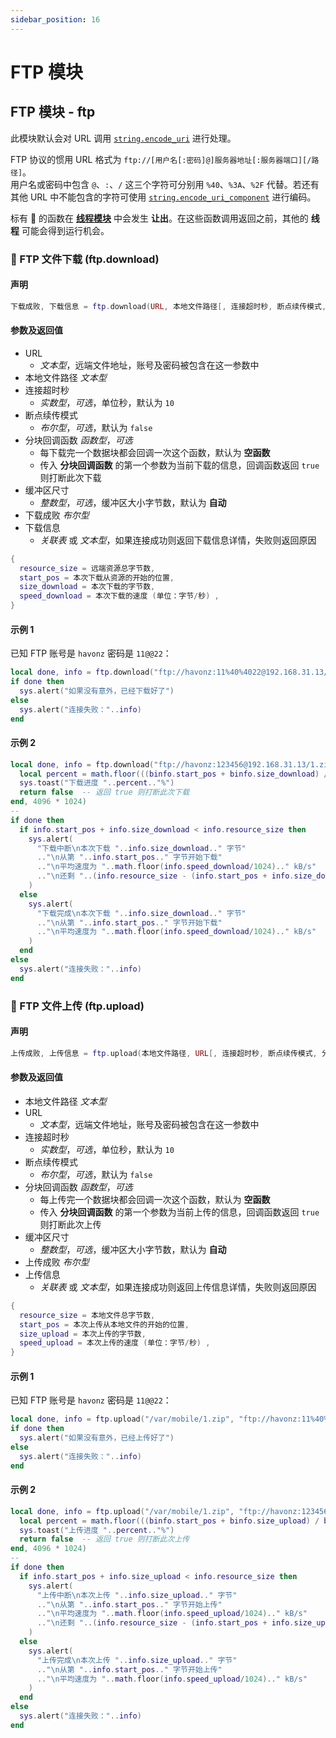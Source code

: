 ```yaml
---
sidebar_position: 16
---
```


# FTP 模块

## FTP 模块 - ftp

此模块默认会对 URL 调用 [`string.encode_uri`](./exstring.md#-url-编码-stringencode_uristringencode_uri_component) 进行处理。

FTP 协议的惯用 URL 格式为 `ftp://[用户名[:密码]@]服务器地址[:服务器端口][/路径]`。  
用户名或密码中包含 `@`、`:`、`/` 这三个字符可分别用 `%40`、`%3A`、`%2F` 代替。若还有其他 URL 中不能包含的字符可使用 [`string.encode_uri_component`](./exstring.md#-url-编码-stringencode_uristringencode_uri_component) 进行编码。

标有 🚥 的函数在 [**线程模块**](./thread.md) 中会发生 **让出**。在这些函数调用返回之前，其他的 **线程** 可能会得到运行机会。

### 🚥 FTP 文件下载 \(**ftp\.download**\)

#### 声明

```lua
下载成败, 下载信息 = ftp.download(URL, 本地文件路径[, 连接超时秒, 断点续传模式, 分块回调函数, 缓冲区尺寸])
```

#### 参数及返回值

- URL
  - *文本型*，远端文件地址，账号及密码被包含在这一参数中
- 本地文件路径 *文本型*
- 连接超时秒
  - *实数型*，*可选*，单位秒，默认为 `10`
- 断点续传模式
  - *布尔型*，*可选*，默认为 `false`
- 分块回调函数 *函数型*，*可选*
  - 每下载完一个数据块都会回调一次这个函数，默认为 **空函数**
  - 传入 **分块回调函数** 的第一个参数为当前下载的信息，回调函数返回 `true` 则打断此次下载
- 缓冲区尺寸
  - *整数型*，*可选*，缓冲区大小字节数，默认为 **自动**
- 下载成败 *布尔型*
- 下载信息
  - *关联表* 或 *文本型*，如果连接成功则返回下载信息详情，失败则返回原因

```lua title="下载信息表结构"
{
  resource_size = 远端资源总字节数,
  start_pos = 本次下载从资源的开始的位置,
  size_download = 本次下载的字节数,
  speed_download = 本次下载的速度 (单位：字节/秒) ,
}
```

#### 示例 1

已知 FTP 账号是 `havonz` 密码是 `11@@22`：

```lua title="ftp.download"
local done, info = ftp.download("ftp://havonz:11%40%4022@192.168.31.13/1.zip", "/var/mobile/1.zip")
if done then
  sys.alert("如果没有意外，已经下载好了")
else
  sys.alert("连接失败："..info)
end
```

#### 示例 2

```lua title="ftp.download"
local done, info = ftp.download("ftp://havonz:123456@192.168.31.13/1.zip", "/var/mobile/1.zip", 10, true, function(binfo)
  local percent = math.floor(((binfo.start_pos + binfo.size_download) / binfo.resource_size) * 100)
  sys.toast("下载进度 "..percent.."%")
  return false  -- 返回 true 则打断此次下载
end, 4096 * 1024)
--
if done then
  if info.start_pos + info.size_download < info.resource_size then
    sys.alert(
      "下载中断\n本次下载 "..info.size_download.." 字节"
      .."\n从第 "..info.start_pos.." 字节开始下载"
      .."\n平均速度为 "..math.floor(info.speed_download/1024).." kB/s"
      .."\n还剩 "..(info.resource_size - (info.start_pos + info.size_download)).." 字节"
    )
  else
    sys.alert(
      "下载完成\n本次下载 "..info.size_download.." 字节"
      .."\n从第 "..info.start_pos.." 字节开始下载"
      .."\n平均速度为 "..math.floor(info.speed_download/1024).." kB/s"
    )
  end
else
  sys.alert("连接失败："..info)
end
```

### 🚥 FTP 文件上传 \(**ftp\.upload**\)

#### 声明

```lua
上传成败, 上传信息 = ftp.upload(本地文件路径, URL[, 连接超时秒, 断点续传模式, 分块回调函数, 缓冲区尺寸])
```

#### 参数及返回值

- 本地文件路径 *文本型*
- URL
  - *文本型*，远端文件地址，账号及密码被包含在这一参数中
- 连接超时秒
  - *实数型*，*可选*，单位秒，默认为 `10`
- 断点续传模式
  - *布尔型*，*可选*，默认为 `false`
- 分块回调函数 *函数型*，*可选*
  - 每上传完一个数据块都会回调一次这个函数，默认为 **空函数**
  - 传入 **分块回调函数** 的第一个参数为当前上传的信息，回调函数返回 `true` 则打断此次上传
- 缓冲区尺寸
  - *整数型*，*可选*，缓冲区大小字节数，默认为 **自动**
- 上传成败 *布尔型*
- 上传信息
  - *关联表* 或 *文本型*，如果连接成功则返回上传信息详情，失败则返回原因

```lua title="上传信息表结构"
{
  resource_size = 本地文件总字节数,
  start_pos = 本次上传从本地文件的开始的位置,
  size_upload = 本次上传的字节数,
  speed_upload = 本次上传的速度 (单位：字节/秒) ,
}
```

#### 示例 1

已知 FTP 账号是 `havonz` 密码是 `11@@22`：

```lua title="ftp.upload"
local done, info = ftp.upload("/var/mobile/1.zip", "ftp://havonz:11%40%4022@192.168.31.13/1.zip")
if done then
  sys.alert("如果没有意外，已经上传好了")
else
  sys.alert("连接失败："..info)
end
```

#### 示例 2

```lua title="ftp.upload"
local done, info = ftp.upload("/var/mobile/1.zip", "ftp://havonz:123456@192.168.31.13/1.zip", 10, true, function(binfo)
  local percent = math.floor(((binfo.start_pos + binfo.size_upload) / binfo.resource_size) * 100)
  sys.toast("上传进度 "..percent.."%")
  return false  -- 返回 true 则打断此次上传
end, 4096 * 1024)
--
if done then
  if info.start_pos + info.size_upload < info.resource_size then
    sys.alert(
      "上传中断\n本次上传 "..info.size_upload.." 字节"
      .."\n从第 "..info.start_pos.." 字节开始上传"
      .."\n平均速度为 "..math.floor(info.speed_upload/1024).." kB/s"
      .."\n还剩 "..(info.resource_size - (info.start_pos + info.size_upload)).." 字节"
    )
  else
    sys.alert(
      "上传完成\n本次上传 "..info.size_upload.." 字节"
      .."\n从第 "..info.start_pos.." 字节开始上传"
      .."\n平均速度为 "..math.floor(info.speed_upload/1024).." kB/s"
    )
  end
else
  sys.alert("连接失败："..info)
end
```

